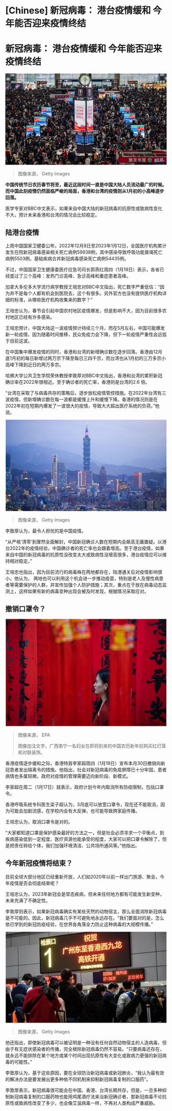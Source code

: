 # [Chinese] 新冠病毒： 港台疫情缓和 今年能否迎来疫情终结

#  新冠病毒： 港台疫情缓和 今年能否迎来疫情终结


![中国春节人潮](_128357409_gettyimages-1456710310.jpg)

> 图像来源，  Getty Images

**中国传统节日农历春节将至，最近这段时间一直是中国大陆人员流动最广的时候。而中国此刻疫情仍然面临严峻的局面，香港和台湾的疫情则从1月初的小高峰逐步回落。**

医学专家对BBC中文表示，如果来自中国大陆的新冠病毒的抗原性或致病性变化不大，预计未来香港和台湾的情况会比较稳定。

##  陆港台疫情

上周中国国家卫健委公布，2022年12月8日至2023年1月12日，全国医疗机构累计发生在院新冠病毒感染相关死亡病例59938例，其中感染导致呼吸功能衰竭死亡病例5503例，基础疾病合并新冠病毒感染死亡病例54435例。

不过，中国国家卫生健康委医疗应急司司长郭燕红周四（1月19日）表示，各省已经度过了三个高峰：发热门诊高峰、急诊高峰和重症患者高峰。


加拿大多伦多大学流行病学教授王培忠对BBC中文指出，死亡数字严重低估：“因为并不是每个人都有机会到医院去，这个有很多。另外官方也没有提供医疗机构详细的标准，从哪些医疗机构收集来的数字？”

王培忠认为，春节会引起中国农村地区疫情爆发，但是影响不大，因为目前很多农村地区已经有许多感染。

王培忠预计，中国大陆这一波疫情预计持续三个月，而在5月左右，中国可能爆发新一轮疫情，因为随着时间推移，民众免疫力会下降，但下一轮疫情严重性会远低于目前这波。

在中国集中爆发疫情的同时，香港和台湾的新增确诊数在逐步回落。香港由12月底1月初的每日新增过两万宗下降至每日三四千宗，而台湾也从1月初的三万多宗小高峰下降到近日的两万多宗。

哈佛大学公共卫生学院荣休教授李敦厚对BBC中文指出，香港和台湾的累积新冠确诊率在2022年很相近。至于确诊者的死亡率，香港则是台湾的2.6 倍。

“台湾在采取了与病毒共存的策略后，逐步放松疫情管控措施。在2022年台湾有三波疫情，但新增确诊数在每一波都是缓慢上升和缓慢下降。香港的情况则是在2022年初在短期内爆发了一波很大的疫情，导致大大超出医疗系统的负荷。”他说。

![台北](_128357407_gettyimages-1236413557.jpg)

> 图像来源，  Getty Images

李敦厚认为，最令人担忧的是中国疫情。

“从严格‘清零’到骤然全面解封，中国新冠确诊人数在短期内会飙高无庸置疑。以港台2022年的疫情经验，中国确诊者的死亡率也会跟着增高。至于港台疫情，如果来自中国的新冠病毒的抗原性没改变太大或致病性没增高很多，港台疫情应可以维持相对稳定。”

王培忠也指出，因为目前流行的病毒株在两地都存在，陆港通关后对疫情影响很小。他认为， 两地也可以利用这个机会进一步推动疫苗，特别是老人及慢性病患者等需要保护的人群，并宣传加强个人防护措施；其次，重点在于放在病毒动态监测上，这样如果有新的病毒变种出现会被及时发现，根据情况采取应对。

##  撤销口罩令？

![广西南宁一名妇女在即将到来的中国农历新年前购买红灯笼和对联装饰](_128357253_cny.jpg)

> 图像来源，  EPA
>
> 图像加注文字，广西南宁一名妇女在即将到来的中国农历新年前购买红灯笼和对联装饰。

香港疫情逐步缓和之际，香港特首李家超周四（1月19日）宣布本月30日撤销向新冠患者发出隔离令的措施。他指出，社会对新冠病毒的免疫屏障已十分牢固，患者病情也多属轻微，政府对疫情的管理需要迈向新阶段、新模式。

李家超在周二（1月17日）就表示，政府计划今年内取消所有防疫限制，包括口罩令。

香港呼吸系统专科医生梁子超认为，3月底可以放宽口罩令，现在还不能取消，因为可能会加剧流感，在学校内会有大反弹，也可能导致跨家庭传播。

王培忠认为，取消口罩令是对的。

“大家都知道口罩是保护感染最好的方法之一，但是社会必须寻求一个平衡点，到疾病感染低到一定程度、医疗资源也能承受的程度，大家可以把口罩令解除了，但是把责任转给个体，我们加强环境清洁、公共场所通风等。”他指出。

##  今年新冠疫情将结束？

目前全球大部分地区已经重新开放，人们如2020年以前一样出门旅游、聚会，今年疫情是否会彻底结束呢？

王培忠认为，2023年新冠会是常态疾病，但未来任何地方都有可能发生新变种，未来充满了不确定性。

李敦厚则表示，如果新冠病毒确实有某些天然的动物宿主，那么全面消除新冠病毒是不可能的。因此，新冠病毒几乎不可避免地永远存在。“我们要面对的是，怎么依已学到的新冠防疫经验，在世界各角落全力防止这种病毒的大规模传播。”

![中国春节人潮](_128357405_gettyimages-1246289241.jpg)

> 图像来源，  Getty Images

他还指出，即使新冠病毒可以被证明是一种没有任何自然动物宿主的人造病毒，但由于有无症状感染者的传播，完全根除新冠病毒仍然不容易。“只要病毒还存在，就永远不能排除在某个地方或某个时间出现抗原性有大变化或致病力更强的新冠病毒的可能性。”

李敦厚认为，基于这些原因，要在全球防治新冠病毒或新冠肺炎，“我认为最有效的解决办法是要发展出更多种依不同机制来抑制新冠病毒复制的口服药”。

李敦厚表示，新冠病毒很可能会在中国、香港、台湾长期共存，但是，一旦多种抑制新冠病毒复制的口服药物也能用鸡尾酒疗法来治新冠确诊者，那新冠病毒不论抗原性或致病性改变了多少，也会像艾滋病毒一样，不再对人类构成严重威胁。


